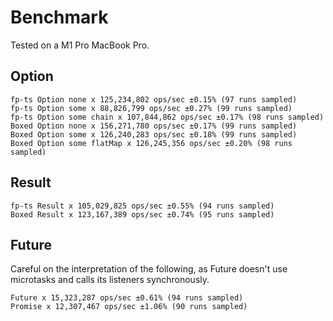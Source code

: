 # Benchmark

Tested on a M1 Pro MacBook Pro.

## Option

```
fp-ts Option none x 125,234,802 ops/sec ±0.15% (97 runs sampled)
fp-ts Option some x 88,826,799 ops/sec ±0.27% (99 runs sampled)
fp-ts Option some chain x 107,844,862 ops/sec ±0.17% (98 runs sampled)
Boxed Option none x 156,271,780 ops/sec ±0.17% (99 runs sampled)
Boxed Option some x 126,240,283 ops/sec ±0.18% (99 runs sampled)
Boxed Option some flatMap x 126,245,356 ops/sec ±0.20% (98 runs sampled)
```

## Result

```
fp-ts Result x 105,029,825 ops/sec ±0.55% (94 runs sampled)
Boxed Result x 123,167,389 ops/sec ±0.74% (95 runs sampled)
```

## Future

Careful on the interpretation of the following, as Future doesn't use microtasks and calls its listeners synchronously.

```
Future x 15,323,287 ops/sec ±0.61% (94 runs sampled)
Promise x 12,307,467 ops/sec ±1.06% (90 runs sampled)
```
